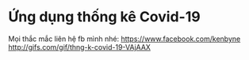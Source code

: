 # Ứng dụng thống kê Covid-19
Mọi thắc mắc liên hệ fb mình nhé: https://www.facebook.com/kenbyne
http://gifs.com/gif/thng-k-covid-19-VAjAAX
